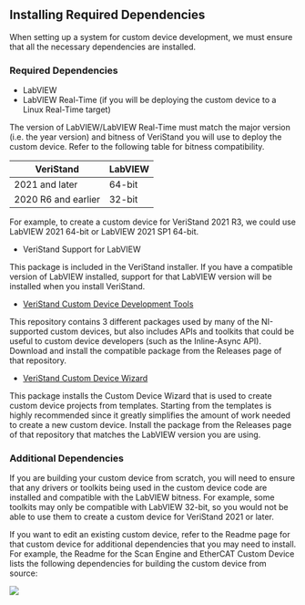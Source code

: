 ## Installing Required Dependencies

When setting up a system for custom device development, we must ensure that all the necessary dependencies are installed.

### Required Dependencies

* LabVIEW
* LabVIEW Real-Time (if you will be deploying the custom device to a Linux Real-Time target)

The version of LabVIEW/LabVIEW Real-Time must match the major version (i.e. the year version) and bitness of VeriStand you will use to deploy the custom device. Refer to the following table for bitness compatibility.

| VeriStand | LabVIEW |
| --------- | ------- |
| 2021 and later | 64-bit |
| 2020 R6 and earlier | 32-bit |

For example, to create a custom device for VeriStand 2021 R3, we could use LabVIEW 2021 64-bit or LabVIEW 2021 SP1 64-bit.

* VeriStand Support for LabVIEW

This package is included in the VeriStand installer. If you have a compatible version of LabVIEW installed, support for that LabVIEW version will be installed when you install VeriStand.

* [VeriStand Custom Device Development Tools](https://github.com/ni/niveristand-custom-device-development-tools/releases)

This repository contains 3 different packages used by many of the NI-supported custom devices, but also includes APIs and toolkits that could be useful to custom device developers (such as the Inline-Async API). Download and install the compatible package from the Releases page of that repository.

* [VeriStand Custom Device Wizard](https://github.com/ni/niveristand-custom-device-wizard/releases)

This package installs the Custom Device Wizard that is used to create custom device projects from templates. Starting from the templates is highly recommended since it greatly simplifies the amount of work needed to create a new custom device. Install the package from the Releases page of that repository that matches the LabVIEW version you are using.

### Additional Dependencies

If you are building your custom device from scratch, you will need to ensure that any drivers or toolkits being used in the custom device code are installed and compatible with the LabVIEW bitness. For example, some toolkits may only be compatible with LabVIEW 32-bit, so you would not be able to use them to create a custom device for VeriStand 2021 or later.

If you want to edit an existing custom device, refer to the Readme page for that custom device for additional dependencies that you may need to install. For example, the Readme for the Scan Engine and EtherCAT Custom Device lists the following dependencies for building the custom device from source:

![](../images/SEEC_Dependencies.png)
